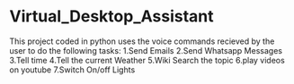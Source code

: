 # Virtual_Desktop_Assistant
This project coded in python uses the voice commands recieved by the user to do the following tasks:
1.Send Emails 
2.Send Whatsapp Messages
3.Tell time 
4.Tell the current Weather 
5.Wiki Search the topic 
6.play videos on youtube
7.Switch On/off Lights
